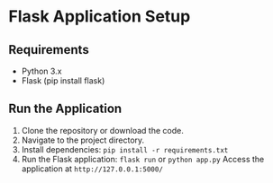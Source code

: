# Flask Application Setup
## Requirements
* Python 3.x
* Flask (pip install flask)
## Run the Application
1. Clone the repository or download the code.
2. Navigate to the project directory.
3. Install dependencies:
`pip install -r requirements.txt`
4. Run the Flask application:
`flask run` or `python app.py`
Access the application at `http://127.0.0.1:5000/`